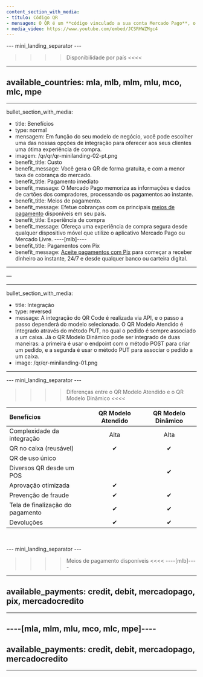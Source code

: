 ```yaml
---
content_section_with_media:
- título: Código QR
- mensagem: O QR é um **código vinculado a sua conta Mercado Pago**, o qual possibilita que você receba pagamentos de forma simples, rápida e segura. Para receber pagamentos com QR no seu negócio, **você pode imprimir e exibir o código em um lugar visível ou se preferir, mostrá-lo em um dispositivo móvel e cobrar pelo aplicativo do Mercado Pago.
- media_video: https://www.youtube.com/embed/JCSRHWZMgc4
---
```


--- mini_landing_separator ---

>>>> Disponibilidade por país <<<<
---
available_countries: mla, mlb, mlm, mlu, mco, mlc, mpe
---

---
bullet_section_with_media:
- title: Benefícios
- type: normal
- mensagem: Em função do seu modelo de negócio, você pode escolher uma das nossas opções de integração para oferecer aos seus clientes uma ótima experiência de compra.
- imagem: /qr/qr/qr-minilanding-02-pt.png
- benefit_title: Custo
- benefit_message: Você gera o QR de forma gratuita, e com a menor taxa de cobrança do mercado.
- benefit_title: Pagamento imediato
- benefit_message: O Mercado Pago memoriza as informações e dados de cartões dos compradores, processando os pagamentos ao instante.
- benefit_title: Meios de pagamento.
- benefit_message: Efetue cobranças com os principais [meios de pagamento](https://www.mercadopago.com.br/ayuda/medios-de-pago-cuotas-promociones_264) disponíveis em seu país.
- benefit_title: Experiência de compra
- benefit_message: Ofereça uma experiência de compra segura desde qualquer dispositivo móvel que utilize o aplicativo Mercado Pago ou Mercado Livre.
----[mlb]----
- benefit_title: Pagamentos com Pix
- benefit_message: [Aceite pagamentos com Pix](https://www.mercadopago.com.br/pix) para começar a receber dinheiro ao instante, 24/7 e desde qualquer banco ou carteira digital.
------------
—

---
bullet_section_with_media:
- title: Integração
- type: reversed
- message: A integração do QR Code é realizada via API, e o passo a passo dependerá do modelo selecionado. O QR Modelo Atendido é integrado através do método PUT, no qual o pedido é sempre associado a um caixa. Já o QR Modelo Dinâmico pode ser integrado de duas maneiras: a primeira é usar o endpoint com o método POST para criar um pedido, e a segunda é usar o método PUT para associar o pedido a um caixa.
- image: /qr/qr-minilanding-01.png
---


--- mini_landing_separator ---

>>>> Diferenças entre o QR Modelo Atendido e o QR Modelo Dinâmico <<<<

| Benefícios | QR Modelo Atendido | QR Modelo Dinâmico |
| :--- | :---: | :---: |
| Complexidade da integração | Alta | Alta |
| QR no caixa (reusável) | ✔ | ✔ | ✔ | ✔ |
| QR de uso único | | | | ✔ | ✔ | ✔ |
| Diversos QR desde um POS | | ✔ |
| Aprovação otimizada                   | ✔ |   |
| Prevenção de fraude                   | ✔ | ✔ |
| Tela de finalização do pagamento      | ✔ | ✔  |
| Devoluções          | ✔ | ✔ |

<br>

--- mini_landing_separator ---

>>>> Meios de pagamento disponíveis <<<<
----[mlb]----
---
available_payments: credit, debit, mercadopago, pix, mercadocredito
---
------------

----[mla, mlm, mlu, mco, mlc, mpe]----
---
available_payments: credit, debit, mercadopago, mercadocredito
---
------------
